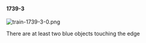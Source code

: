 #### 1739-3
![train-1739-3-0.png](https://github.com/lil-lab/nlvr/raw/master/nlvr/train/images/8/train-1739-3-0.png "train-1739-3-0.png")

There are at least two blue objects touching the edge